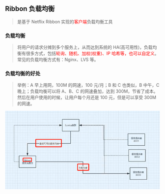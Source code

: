 ## Ribbon 负载均衡

> 是基于 Netflix Ribbon 实现的<font color=red>客户端</font>负载均衡工具

### 负载均衡

> 将用户的请求分摊到多个服务上，从而达到系统的 HA(高可用性)，负载均衡有很多方式，包括<font color=red>轮询、随机、加权(权重)、IP 哈希等，也可以自定义</font>。常见的负载均衡方式有：Nginx、LVS 等。

### 负载均衡的好处

> 举例：A 早上用网，100M 的网速，100 元/月；B 和 C 也类似，B 中午，C 晚上；负载均衡可以将 A、B、C 的网速叠加，达到 300M，节省了成本。然后在用户使用的时候，让用户每个月还是 100 元，但是可以享受 300M 的网速。

![Ribbon](./images/Ribbon.jpg)
